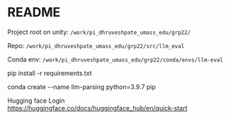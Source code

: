 # README

Project root on unity: `/work/pi_dhruveshpate_umass_edu/grp22/`

Repo: `/work/pi_dhruveshpate_umass_edu/grp22/src/llm_eval`

Conda env: `/work/pi_dhruveshpate_umass_edu/grp22/conda/envs/llm-eval`

pip install -r requirements.txt

conda create --name llm-parsing python=3.9.7 pip

Hugging face Login
https://huggingface.co/docs/huggingface_hub/en/quick-start


